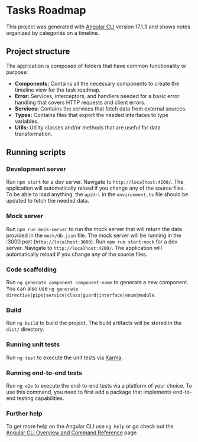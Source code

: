 # Tasks Roadmap

This project was generated with [Angular CLI](https://github.com/angular/angular-cli) version 17.1.3 and shows notes organized by categories on a timeline.

## Project structure

The application is composed of folders that have common functionality or purpose:

- **Components:** Contains all the necessary components to create the timeline view for the task roadmap.
- **Error:** Services, interceptors, and handlers needed for a basic error handling that covers HTTP requests and client errors.
- **Services:** Contains the services that fetch data from external sources.
- **Types:** Contains files that export the needed interfaces to type variables.
- **Utils:** Utility classes and/or methods that are useful for data transformation.

## Running scripts

### Development server

Run `npm start` for a dev server. Navigate to `http://localhost:4200/`. The application will automatically reload if you change any of the source files.
To be able to load anything, the `apiUrl` in the `environment.ts` file should be updated to fetch the needed data.

### Mock server

Run `npm run mock-server` to run the mock server that will return the data provided in the `mock/db.json` file. The mock server will be running in the :3000 port (`http://localhost:3000`).
Run `npm run start:mock` for a dev server. Navigate to `http://localhost:4200/`. The application will automatically reload if you change any of the source files.

### Code scaffolding

Run `ng generate component component-name` to generate a new component. You can also use `ng generate directive|pipe|service|class|guard|interface|enum|module`.

### Build

Run `ng build` to build the project. The build artifacts will be stored in the `dist/` directory.

### Running unit tests

Run `ng test` to execute the unit tests via [Karma](https://karma-runner.github.io).

### Running end-to-end tests

Run `ng e2e` to execute the end-to-end tests via a platform of your choice. To use this command, you need to first add a package that implements end-to-end testing capabilities.

### Further help

To get more help on the Angular CLI use `ng help` or go check out the [Angular CLI Overview and Command Reference](https://angular.io/cli) page.
